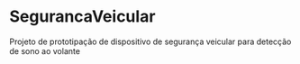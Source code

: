 # SegurancaVeicular
Projeto de prototipação de dispositivo de segurança veicular para detecção de sono ao volante
